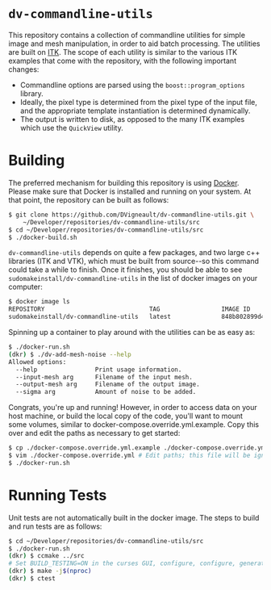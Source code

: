 # `dv-commandline-utils`

This repository contains a collection of commandline utilities for simple image and mesh manipulation, in order to aid batch processing.  The utilities are built on [ITK](https://itk.org/Doxygen/html/index.html).  The scope of each utility is similar to the various ITK examples that come with the repository, with the following important changes:

- Commandline options are parsed using the `boost::program_options` library.
- Ideally, the pixel type is determined from the pixel type of the input file, and the appropriate template instantiation is determined dynamically.
- The output is written to disk, as opposed to the many ITK examples which use the `QuickView` utility.

# Building

The preferred mechanism for building this repository is using [Docker](https://www.docker.com/).  Please make sure that Docker is installed and running on your system.  At that point, the repository can be built as follows:

```bash
$ git clone https://github.com/DVigneault/dv-commandline-utils.git \
    ~/Developer/repositories/dv-commandline-utils/src
$ cd ~/Developer/repositories/dv-commandline-utils/src
$ ./docker-build.sh
```

`dv-commandline-utils` depends on quite a few packages, and two large c++ libraries (ITK and VTK), which must be built from source--so this command could take a while to finish.  Once it finishes, you should be able to see `sudomakeinstall/dv-commandline-utils` in the list of docker images on your computer:

```bash
$ docker image ls
REPOSITORY                             TAG                 IMAGE ID            CREATED             SIZE
sudomakeinstall/dv-commandline-utils   latest              848b802899d4        43 seconds ago      3.08GB
```

Spinning up a container to play around with the utilities can be as easy as:

```bash
$ ./docker-run.sh
(dkr) $ ./dv-add-mesh-noise --help
Allowed options:
  --help                Print usage information.
  --input-mesh arg      Filename of the input mesh.
  --output-mesh arg     Filename of the output image.
  --sigma arg           Amount of noise to be added.
```

Congrats, you're up and running!  However, in order to access data on your host machine, or build the local copy of the code, you'll want to mount some volumes, similar to docker-compose.override.yml.example.  Copy this over and edit the paths as necessary to get started:

```bash
$ cp ./docker-compose.override.yml.example ./docker-compose.override.yml
$ vim ./docker-compose.override.yml # Edit paths; this file will be ignored by git.
$ ./docker-run.sh
```

# Running Tests

Unit tests are not automatically built in the docker image.  The steps to build and run tests are as follows:

```bash
$ cd ~/Developer/repositories/dv-commandline-utils/src
$ ./docker-run.sh
(dkr) $ ccmake ../src
# Set BUILD_TESTING=ON in the curses GUI, configure, configure, generate.
(dkr) $ make -j$(nproc)
(dkr) $ ctest
```
